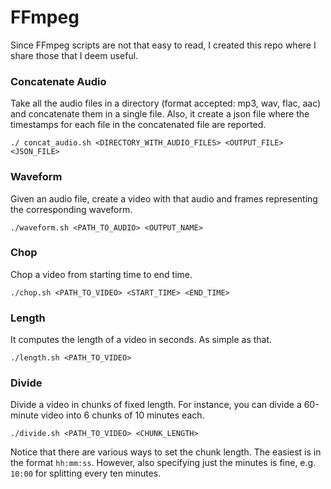 # FFmpeg

Since FFmpeg scripts are not that easy to read, I created this repo where I share those that I deem useful. 

### Concatenate Audio

Take all the audio files in a directory (format accepted: mp3, wav, flac, aac) and concatenate them in a single file. Also, it create a json file where the timestamps
for each file in the concatenated file are reported. 

```
./ concat_audio.sh <DIRECTORY_WITH_AUDIO_FILES> <OUTPUT_FILE> <JSON_FILE>
```

### Waveform

Given an audio file, create a video with that audio and frames representing the corresponding waveform. 

```
./waveform.sh <PATH_TO_AUDIO> <OUTPUT_NAME>
```

### Chop

Chop a video from starting time to end time. 

```
./chop.sh <PATH_TO_VIDEO> <START_TIME> <END_TIME>
```

### Length

It computes the length of a video in seconds. As simple as that. 

```
./length.sh <PATH_TO_VIDEO>
```

### Divide

Divide a video in chunks of fixed length. For instance, you can divide a 60-minute video into 6 chunks of 10 minutes each. 

```
./divide.sh <PATH_TO_VIDEO> <CHUNK_LENGTH>
```

Notice that there are various ways to set the chunk length. The easiest is in the format `hh:mm:ss`. However, also specifying just the minutes is fine, e.g. `10:00` for splitting every ten minutes. 